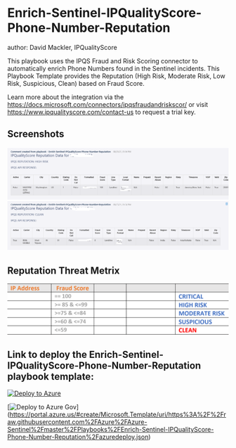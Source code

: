 # Enrich-Sentinel-IPQualityScore-Phone-Number-Reputation
author: David Mackler, IPQualityScore

This playbook uses the IPQS Fraud and Risk Scoring connector to automatically enrich Phone Numbers found in the Sentinel incidents. This Playbook Template provides the Reputation (High Risk, Moderate Risk, Low Risk, Suspicious, Clean) based on Fraud Score.

Learn more about the integration via the https://docs.microsoft.com/connectors/ipqsfraudandriskscor/ or visit https://www.ipqualityscore.com/contact-us to request a trial key.

## Screenshots

![Incident Comments](./Graphics/comments.png)

## Reputation Threat Metrix

![Threat Metrix](./Graphics/phone_threat_metrix.png)

## Link to deploy the Enrich-Sentinel-IPQualityScore-Phone-Number-Reputation playbook template:

[![Deploy to Azure](https://aka.ms/deploytoazurebutton)](https://portal.azure.com/#create/Microsoft.Template/uri/https%3A%2F%2Fraw.githubusercontent.com%2FAzure%2FAzure-Sentinel%2Fmaster%2FPlaybooks%2FEnrich-Sentinel-IPQualityScore-Phone-Number-Reputation%2Fazuredeploy.json)

[![Deploy to Azure Gov](https://aka.ms/deploytoazuregovbutton)] (https://portal.azure.us/#create/Microsoft.Template/uri/https%3A%2F%2Fraw.githubusercontent.com%2FAzure%2FAzure-Sentinel%2Fmaster%2FPlaybooks%2FEnrich-Sentinel-IPQualityScore-Phone-Number-Reputation%2Fazuredeploy.json)
